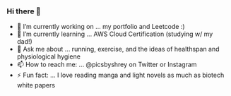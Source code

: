 ### Hi there 👋

- 🔭 I’m currently working on ... my portfolio and Leetcode :)
- 🌱 I’m currently learning ... AWS Cloud Certification (studying w/ my dad!)
- 💬 Ask me about ... running, exercise, and the ideas of healthspan and physiological hygiene
- 📫 How to reach me: ... @picsbyshrey on Twitter or Instagram
- ⚡ Fun fact: ... I love reading manga and light novels as much as biotech white papers

<!--**codesbyshrey/codesbyshrey** is a ✨ _special_ ✨ repository because its `README.md` (this file) appears on your GitHub profile.-->